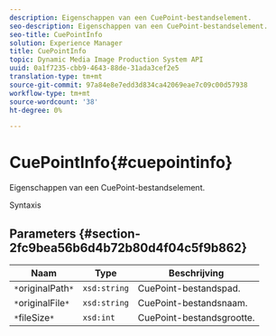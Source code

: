 ```yaml
---
description: Eigenschappen van een CuePoint-bestandselement.
seo-description: Eigenschappen van een CuePoint-bestandselement.
seo-title: CuePointInfo
solution: Experience Manager
title: CuePointInfo
topic: Dynamic Media Image Production System API
uuid: 0a1f7235-cbb9-4643-88de-31ada3cef2e5
translation-type: tm+mt
source-git-commit: 97a84e8e7edd3d834ca42069eae7c09c00d57938
workflow-type: tm+mt
source-wordcount: '38'
ht-degree: 0%

---
```



# CuePointInfo{#cuepointinfo}

Eigenschappen van een CuePoint-bestandselement.

Syntaxis

## Parameters {#section-2fc9bea56b6d4b72b80d4f04c5f9b862}

| Naam | Type | Beschrijving |
|---|---|---|
| `*`originalPath`*` | `xsd:string` | CuePoint-bestandspad. |
| `*`originalFile`*` | `xsd:string` | CuePoint-bestandsnaam. |
| `*`fileSize`*` | `xsd:int` | CuePoint-bestandsgrootte. |

